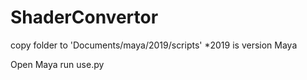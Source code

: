# ShaderConvertor
copy folder to 'Documents/maya/2019/scripts'
*2019 is version Maya

Open Maya 
run use.py
